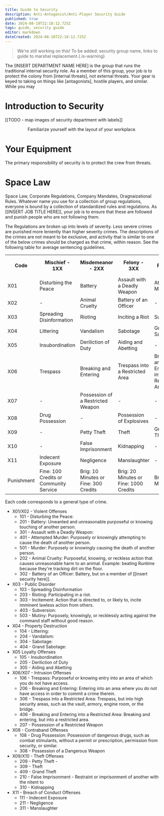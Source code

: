 ```yaml
---
title: Guide to Security
description: Anti-Antagonist/Anti-Player Security Guide
published: true
date: 2024-08-18T22:18:12.725Z
tags: guide, security guide
editor: markdown
dateCreated: 2024-08-18T22:18:12.725Z
---
```


> We're still working on this! To be added: security group name, links to guide to marshal replacement.{.is-warning}

The [INSERT DEPARTMENT NAME HERE] is the group that runs the traditional internal security role. As a member of this group, your job is to protect the colony from [internal threats], not external threats. Your gear is keyed to taking on things like [antagonists], hostile players, and similar. While you may  

# Introduction to Security

[[TODO - map images of security department with labels]]

<center>Familiarize yourself with the layout of your workplace.</center>

# Your Equipment

The primary responsibility of security is to protect the crew from threats. 

# Space Law

Space Law, Corporate Regulations, Company Mandates, Oragnaizational Rules. Whatever name you use for a collection of group regulations, everyone is bound by a collection of standardized rules and regulations. As [[INSERT JOB TITLE HERE]], your job is to ensure that these are followed and punish people who are not following them. 

The Regulations are broken up into levels of severity. Less severe crimes are punished more leniently than higher severity crimes. The descriptions of the crimes are not meant to be exclusive, and activity that is similar to one of the below crimes should be charged as that crime, within reason. See the following table for average sentencing guidelines.

<table>
  <tr>
    <th>Code</th>
    <th>Mischief - 1XX</th>
    <th>Misdemeanor - 2XX</th>
    <th>Felony - 3XX</th>
    <th>Grand Felony - 4XX</th>
    <th>Capital Offense - 5XX</th>
  </tr>
  <tr>
    <td>X01</td>
    <td>Disturbing the Peace</td>
    <td>Battery</td>
    <td>Assault with a Deadly Weapon</td>
    <td>Attempted Murder</td>
    <td>Murder</td>
  </tr>
  <tr>
    <td>X02</td>
    <td>-</td>
    <td>Animal Cruelty</td>
    <td>Battery of an Officer</td>
    <td>-</td>
    <td>-</td>
  </tr>
  <tr>
    <td>X03</td>
    <td>Spreading Disinformation</td>
    <td>Rioting</td>
    <td>Inciting a Riot</td>
    <td>Subversion</td>
    <td>Mutiny</td>
  </tr>
  <tr>
    <td>X04</td>
    <td>Littering</td>
    <td>Vandalism</td>
    <td>Sabotage</td>
    <td>Grand Sabotage</td>
    <td>-</td>
  </tr>
  <tr>
    <td>X05</td>
    <td>Insubordination</td>
    <td>Deriliction of Duty</td>
    <td>Aiding and Abetting</td>
    <td>-</td>
    <td>-</td>
  </tr>
  <tr>
    <td>X06</td>
    <td>Trespass</td>
    <td>Breaking and Entering</td>
    <td>Trespass into a Restricted Area</td>
    <td>Breaking and Entering into a Restricted Area</td>
    <td>-</td>
  </tr>
  <tr>
    <td>X07</td>
    <td>-</td>
    <td>Possession of a Restricted Weapon</td>
    <td>-</td>
    <td>-</td>
    <td>-</td>
  </tr>
  <tr>
    <td>X08</td>
    <td>Drug Possession</td>
    <td>-</td>
    <td>Possession of Explosives</td>
    <td>-</td>
    <td>-</td>
  </tr>
  <tr>
    <td>X09</td>
    <td>-</td>
    <td>Petty Theft</td>
    <td>Theft</td>
    <td>Grand Theft</td>
    <td>-</td>
  </tr>
  <tr>
    <td>X10</td>
    <td>-</td>
    <td>False Imprisonment</td>
    <td>Kidnapping</td>
    <td>-</td>
    <td>-</td>
  </tr>
  <tr>
    <td>X11</td>
    <td>Indecent Exposure</td>
    <td>Negligence</td>
    <td>Manslaughter</td>
    <td>-</td>
    <td>-</td>
  </tr>
  <tr>
    <td>Punishment</td>
    <td>Fine: 100 Credits or Community Service</td>
    <td>Brig: 10 Minutes or Fine: 300 Credits</td>
    <td>Brig: 20 Minutes or Fine: 1000 Credits</td>
    <td>Brig: 45 Minutes</td>
    <td>Permanent Brigging, Execution, Exile</td>
  </tr>
</table>

Each code corresponds to a general type of crime. 
- X01/X02 - Violent Offenses
	- 101 - Disturbing the Peace: 
  - 201 - Battery: Unwanted and unreasonable purposeful or knowing touching of another person. 
  - 301 - Assault with a Deadly Weapon: 
  - 401 - Attempted Murder: Purposely or knowingly attempting to cause the death of another person.
  - 501 - Murder: Purposely or knowingly causing the death of another person.
  - 202 - Animal Cruelty: Purposeful, knowing, or reckless action that causes unreasonable harm to an animal. Example: beating Runtime because they're tracking dirt on the floor. 
  - 302 - Battery of an Officer: Battery, but on a member of [[insert security here]]. 
- X03 - Public Disorder
	- 103 - Spreading Disinformation
  - 203 - Rioting: Participating in a riot. 
  - 303 - Incitement: Action that is directed to, or likely to, incite imminent lawless action from others.
  - 403 - Subversion: 
  - 503 - Mutiny: Purposely, knowingly, or recklessly acting against the command staff without good reason.
- X04 - Property Destruction
	- 104 - Littering: 
	- 204 - Vandalism: 
  - 304 - Sabotage: 
  - 404 - Grand Sabotage:
- X05 Loyalty Offenses
	- 105 - Insubordination
  - 205 - Deriliction of Duty
  - 305 - Aiding and Abetting
- X06/X07 - Intrusion Offenses
	- 106 - Trespass: Purposeful or knowing entry into an area of which you do not have access.
  - 206 - Breaking and Entering: Entering into an area where you do not have access in order to commit a crime therein.
  - 306 - Trespass into a Restricted Area: Trespass, but into high security areas, such as the vault, armory, engine room, or the bridge.
  - 406 - Breaking and Entering into a Restricted Area: Breaking and entering, but into a restricted area.
  - 207 - Possession of a Restricted Weapon
- X08 - Contraband Offenses
	- 108 - Drug Possession: Possession of dangerous drugs, such as combat stimulants, without a permit or prescription, permission from security, or similar.
  - 308 - Possession of a Dangerous Weapon
- X09/X10 - Theft Offenses
	- 209 - Petty Theft - 
  - 309 - Theft
  - 409 - Grand Theft
  - 210 - False Imprisonment - Restraint or imprisonment of another with the nitent to 
  - 310 - Kidnapping
- X11 - Breach of Conduct Offenses
	- 111 - Indecent Exposure
  - 211 - Negligence
  - 311 - Manslaughter

